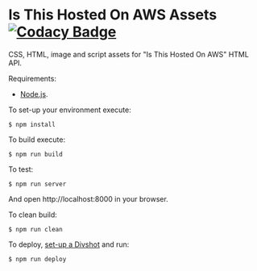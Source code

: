 # Is This Hosted On AWS Assets [![Codacy Badge](https://www.codacy.com/project/badge/66a7ae11e1fa4d31be11601c4fa0dc79)](https://www.codacy.com/app/ricardo_3/is-aws-assets)

CSS, HTML, image and script assets for "Is This Hosted On AWS" HTML API.

Requirements:

  * [Node.js](http://nodejs.org/).

To set-up your environment execute:

    $ npm install

To build execute:

    $ npm run build

To test:

    $ npm run server

And open http://localhost:8000 in your browser.

To clean build:

    $ npm run clean

To deploy, [set-up a Divshot](http://docs.divshot.com/guides/getting-started) and run:

    $ npm run deploy
